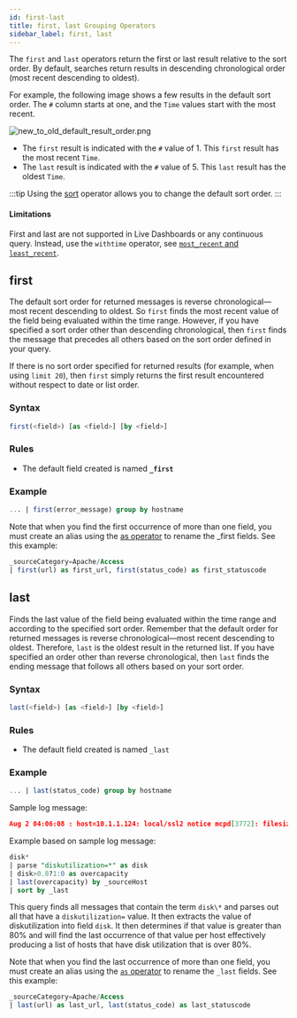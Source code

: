 ```yaml
---
id: first-last
title: first, last Grouping Operators
sidebar_label: first, last
---
```



The `first` and `last` operators return the first or last result relative to the sort order. By default, searches return results in descending chronological order (most recent descending to oldest).

For example, the following image shows a few results in the default sort order. The `#` column starts at one, and the `Time` values start with the most recent.

![new_to_old_default_result_order.png](/img/search/searchquerylanguage/group-aggregate-operators/new_to_old_default_result_order.png)

* The `first` result is indicated with the `#` value of 1. This `first` result has the most recent `Time`.
* The `last` result is indicated with the `#` value of 5. This `last` result has the oldest `Time`.

:::tip
Using the [sort](/docs/search/search-query-language/search-operators/sort) operator allows you to change the default sort order.
:::

#### Limitations

First and last are not supported in Live Dashboards or any continuous query. Instead, use the `withtime` operator, see [`most_recent` and `least_recent`](/docs/search/search-query-language/group-aggregate-operators/most-recent-least-recent).

## first

The default sort order for returned messages is reverse chronological—most recent descending to oldest. So `first` finds the most recent value of the field being evaluated within the time range. However, if you have specified a sort order other than descending chronological, then `first` finds the message that precedes all others based on the sort order defined in your query.

If there is no sort order specified for returned results (for example, when using `limit 20`), then `first` simply returns the first result encountered without respect to date or list order.

### Syntax

```sql
first(<field>) [as <field>] [by <field>]
```

### Rules

* The default field created is named **`_first`**

### Example

```sql
... | first(error_message) group by hostname
```

Note that when you find the first occurrence of more than one field, you must create an alias using the [as
operator](/docs/search/search-query-language/search-operators/as) to rename the _first fields. See this example:

```sql
_sourceCategory=Apache/Access
| first(url) as first_url, first(status_code) as first_statuscode
```

## last

Finds the last value of the field being evaluated within the time range and according to the specified sort order. Remember that the default order for returned messages is reverse chronological—most recent descending to oldest. Therefore, `last` is the oldest result in the returned list. If you have specified an order other than reverse chronological, then `last` finds the ending message that follows all others based on your sort order.

### Syntax

```sql
last(<field>) [as <field>] [by <field>]
```

### Rules

* The default field created is named `_last`

### Example

```sql
... | last(status_code) group by hostname
```

Sample log message:

```json
Aug 2 04:06:08 : host=10.1.1.124: local/ssl2 notice mcpd[3772]: filesize=20454: diskutilization=0.4 : 01070638:5: Pool member 172.31.51.22:0 monitor status down.
```

Example based on sample log message:

```sql
disk*
| parse "diskutilization=*" as disk
| disk>0.8?1:0 as overcapacity
| last(overcapacity) by _sourceHost
| sort by _last
```

This query finds all messages that contain the term `disk\*` and parses out all that have a `diskutilization=` value. It then extracts the value of diskutilization into field `disk`. It then determines if that value is greater than 80% and will find the last occurrence of that value per host effectively producing a list of hosts that have disk utilization that is over 80%.

Note that when you find the last occurrence of more than one field, you must create an alias using the [`as` operator](/docs/search/search-query-language/search-operators/as) to rename the `_last` fields. See this example:

```sql
_sourceCategory=Apache/Access
| last(url) as last_url, last(status_code) as last_statuscode
```
